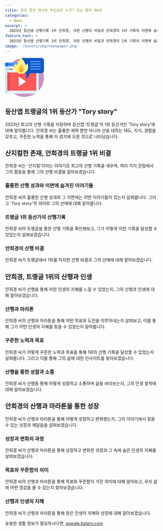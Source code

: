 ```yaml
---
title: 한국 등산 역사의 주인공은 누구? 당뇨 환자 66세
categories:
  - News
excerpt: >
  2023년 등산앱 산행기록 1위 안희경, 극한 산행의 비밀과 안희경의 1위 기록의 이면에 숨겨진 이야기를 만나보세요. 안희경의 놀라운 산행 기록을 통해 들려주는 그의 이야기는 한번 읽으면 헤어나오기 어렵습니다. 66세의 노장이 어떻게 이런 기록을 세웠는지, 트랭글에서 확인할 수 있는 그의 백양산 등정기록과 트랭글을 통해 발견된 그의 산행 장비 및 경험들, 결코 지루하지 않은 산행과 마라톤의 기록, 그리고 안희경의 삶에 대한 이야기, 그의 산하의 지혜를 만나보세요.
feature_text: >
  2023년 등산앱 산행기록 1위 안희경, 극한 산행의 비밀과 안희경의 1위 기록의 이면에 숨겨진 이야기를 만나보세요. 안희경의 놀라운 산행 기록을 통해 들려주는 그의 이야기는 한번 읽으면 헤어나오기 어렵습니다. 66세의 노장이 어떻게 이런 기록을 세웠는지, 트랭글에서 확인할 수 있는 그의 백양산 등정기록과 트랭글을 통해 발견된 그의 산행 장비 및 경험들, 결코 지루하지 않은 산행과 마라톤의 기록, 그리고 안희경의 삶에 대한 이야기, 그의 산하의 지혜를 만나보세요.
image: '/assets/img/newspaper.png'
---
```


<p><img src="/assets/img/news.png" alt="rentncar 속보" /></p>

<h2 data-ke-size="size26">등산앱 트랭글의 1위 등산가 "Tory story"</h2>

<p data-ke-size="size16">2023년 최고의 산행 기록을 자랑하며 등산앱 '트랭글'의 1위 등산가인 'Tory story'에 대해 알아봅니다. 안희경 씨는 훌륭한 체력 뿐만 아니라 산을 대하는 태도, 지식, 경험을 갖추고, 꾸준한 노력을 통해 이 경지에 오른 것으로 나타났습니다.</p>

<h2 data-ke-size="size24">산지컬한 존재, 안희경의 트랭글 1위 비결</h2>

<p data-ke-size="size16">안희경 씨는 '산지컬'이라는 이야기로 최고의 산행 기록을 세우며, 여러 가지 관점에서 그의 활동을 통해 그의 산행 비결을 알아보겠습니다.</p>

<h3 data-ke-size="size22">훌륭한 산행 성과와 이면에 숨겨진 이야기들</h3>

<p data-ke-size="size16">안희경 씨의 훌륭한 산행 성과와 그 이면에는 어떤 이야기들이 있는지 살펴봅니다. 그리고 'Tory story'의 의미와 그의 산애에 대해 알아봅니다.</p>

<h3 data-ke-size="size22">트랭글 1위 등산가의 산행기록</h3>

<p data-ke-size="size16">안희경 씨의 트랭글을 통한 산행 기록을 확인해보고, 그가 어떻게 이런 기록을 달성할 수 있었는지 살펴보겠습니다.</p>

<h3 data-ke-size="size22">안희경의 산행 비결</h3>

<p data-ke-size="size16">안희경 씨가 트랭글에서 1위를 차지한 산행 비결과 그의 산애에 대해 알아보겠습니다.</p>

<h2 data-ke-size="size24">안희경, 트랭글 1위의 산행과 인생</h2>

<p data-ke-size="size16">안희경 씨가 산행을 통해 어떤 인생의 지혜를 느낄 수 있었는지, 그의 산행과 인생에 대해 알아보겠습니다.</p>

<h3 data-ke-size="size22">산행과 마라톤</h3>

<p data-ke-size="size16">안희경 씨의 산행과 마라톤을 통해 어떤 목표와 도전을 이루어내는지 살펴보고, 이를 통해 그가 어떤 인생의 지혜를 찾을 수 있었는지 알아봅니다.</p>

<h3 data-ke-size="size22">꾸준한 노력과 목표</h3>

<p data-ke-size="size16">안희경 씨가 어떻게 꾸준한 노력과 목표를 통해 1위의 산행 기록을 달성할 수 있었는지 살펴봅니다. 그리고 이를 통해 그의 삶에 대한 인사이트를 찾아보겠습니다.</p>

<h3 data-ke-size="size22">산행을 통한 성찰과 소통</h3>

<p data-ke-size="size16">안희경 씨가 산행을 통해 어떻게 성찰하고 소통하며 삶을 바라보는지, 그의 인생 철학에 대해 알아보겠습니다.</p>

<h2 data-ke-size="size24">안희경의 산행과 마라톤을 통한 성장</h2>

<p data-ke-size="size16">안희경 씨가 산행과 마라톤을 통해 어떻게 성장하고 변화했는지, 그의 이야기에서 찾을 수 있는 성장과 깨달음을 살펴보겠습니다.</p>

<h3 data-ke-size="size22">성장과 변화의 과정</h3>

<p data-ke-size="size16">안희경 씨가 산행과 마라톤을 통해 성장하고 변화한 과정과 그 속에 숨은 인생의 지혜를 살펴보겠습니다.</p>

<h3 data-ke-size="size22">목표와 꾸준함의 의미</h3>

<p data-ke-size="size16">안희경 씨의 산행과 마라톤을 통해 목표와 꾸준함이 가진 의미에 대해 알아보고, 우리 삶에 어떤 영감을 줄 수 있는지 찾아보겠습니다.</p>

<h3 data-ke-size="size22">산행과 인생의 지혜</h3>

<p data-ke-size="size16">안희경 씨가 산행과 마라톤을 통해 찾은 인생의 지혜와 성장에 대해 알아보겠습니다.</p>
유용한 생활 정보가 필요하시다면, <a href="https://qoogle.tistory.com" rel="dofollow">qoogle.tistory.com</a>


